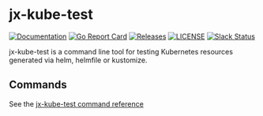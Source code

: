 # jx-kube-test

[![Documentation](https://godoc.org/github.com/jenkins-x-plugins/jx-kube-test?status.svg)](https://pkg.go.dev/mod/github.com/jenkins-x-plugins/jx-kube-test)
[![Go Report Card](https://goreportcard.com/badge/github.com/jenkins-x-plugins/jx-kube-test)](https://goreportcard.com/report/github.com/jenkins-x-plugins/jx-kube-test)
[![Releases](https://img.shields.io/github/release-pre/jenkins-x/jx-kube-test.svg)](https://github.com/jenkins-x-plugins/jx-kube-test/releases)
[![LICENSE](https://img.shields.io/github/license/jenkins-x/jx-kube-test.svg)](https://github.com/jenkins-x-plugins/jx-kube-test/blob/master/LICENSE)
[![Slack Status](https://img.shields.io/badge/slack-join_chat-white.svg?logo=slack&style=social)](https://slack.k8s.io/)

jx-kube-test is a command line tool for testing Kubernetes resources generated via helm, helmfile or kustomize.


## Commands

See the [jx-kube-test command reference](docs/cmd/jx-kube-test.md#see-also)

